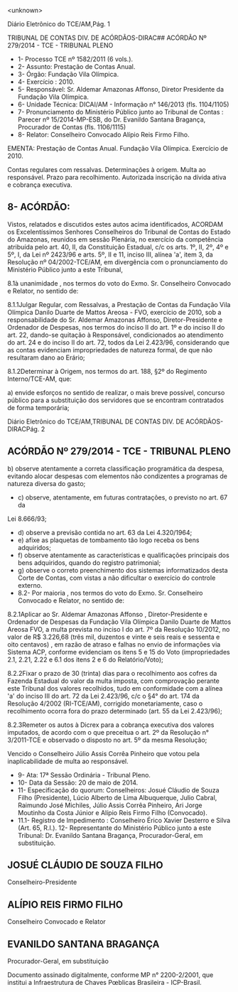 &lt;unknown&gt;

Diário Eletrônico do TCE/AM,Pág. 1

TRIBUNAL DE CONTAS DIV. DE ACÓRDÃOS-DIRAC## ACÓRDÃO Nº 279/2014 - TCE - TRIBUNAL PLENO

- 1- Processo TCE nº 1582/2011 (6 vols.).
- 2- Assunto: Prestação de Contas Anual.
- 3- Órgão: Fundação Vila Olímpica.
- 4- Exercício : 2010.
- 5-  Responsável: Sr.  Aldemar  Amazonas  Affonso,  Diretor  Presidente  da  Fundação  Vila Olímpica.
- 6- Unidade Técnica: DICAI/AM - Informação n° 146/2013 (fls. 1104/1105)
- 7-  Pronunciamento  do  Ministério  Público  junto  ao  Tribunal  de  Contas :  Parecer  nº 15/2014-MP-ESB, do Dr. Evanildo Santana Bragança, Procurador de Contas (fls. 1106/1115)
- 8- Relator: Conselheiro Convocado Alípio Reis Firmo Filho.

EMENTA: Prestação de Contas Anual. Fundação Vila Olímpica. Exercício de 2010.

Contas regulares com ressalvas. Determinações à  origem.  Multa  ao  responsável.  Prazo  para recolhimento. Autorizada inscrição na dívida ativa e cobrança executiva.

## 8- ACÓRDÃO:

Vistos, relatados e discutidos estes autos acima identificados, ACORDAM os Excelentíssimos Senhores Conselheiros do Tribunal de Contas do Estado do Amazonas, reunidos  em sessão  Plenária,  no  exercício  da  competência  atribuída  pelo  art.  40,  II,  da Constituição Estadual, c/c os arts. 1º, II, 2º, 4º e 5º, I, da Lei nº 2423/96 e arts. 5º, II e 11, inciso  III,  alínea  'a',  item  3,  da  Resolução  nº  04/2002-TCE/AM, em divergência com o pronunciamento do Ministério Público junto a este Tribunal,

8.1à unanimidade , nos  termos  do  voto do Exmo.  Sr.  Conselheiro Convocado e Relator, no sentido de:

8.1.1Julgar Regular,  com  Ressalvas, a Prestação  de  Contas  da Fundação Vila Olímpica Danilo Duarte de Mattos Areosa - FVO, exercício de 2010, sob a responsabilidade  do Sr.  Aldemar Amazonas Affonso, Diretor-Presidente e Ordenador  de Despesas, nos termos do inciso II do art. 1º e do inciso II do art. 22, dando-se quitação à Responsável, condicionados ao atendimento do art. 24 e do inciso II do art. 72, todos da Lei  2.423/96, considerando que as contas evidenciam impropriedades de natureza formal, de que não resultaram dano ao Erário;

8.1.2Determinar à  Origem,  nos  termos  do  art.  188,  §2º  do  Regimento Interno/TCE-AM, que:

a) envide esforços no sentido de realizar, o mais breve possível,  concurso público  para  a  substituição  dos  servidores  que  se  encontram  contratados  de  forma temporária;

Diário Eletrônico do TCE/AM,TRIBUNAL DE CONTAS DIV. DE ACÓRDÃOS-DIRACPág. 2

## ACÓRDÃO Nº 279/2014 - TCE - TRIBUNAL PLENO

b)  observe  atentamente  a  correta  classificação  programática  da  despesa, evitando  alocar  despesas  com  elementos  não  condizentes  a  programas  de  natureza diversa do gasto;

- c) observe, atentamente, em futuras contratações, o previsto no  art. 67 da

Lei 8.666/93;

- d) observe a previsão contida no art. 63 da Lei 4.320/1964;
- e) afixe as plaquetas de tombamento tão logo receba os bens adquiridos;
- f) observe atentamente as características e qualificações principais dos bens adquiridos, quando do registro patrimonial;
- g)  observe  o  correto  preenchimento  dos  sistemas  informatizados  desta Corte de Contas, com vistas a não dificultar o exercício do controle externo.
- 8.2- Por maioria , nos termos do voto do Exmo. Sr. Conselheiro Convocado e Relator, no sentido de:

8.2.1Aplicar  ao  Sr.  Aldemar  Amazonas  Affonso ,  Diretor-Presidente  e Ordenador  de  Despesas  da Fundação  Vila  Olímpica  Danilo  Duarte  de  Mattos  Areosa  FVO, a multa prevista no inciso I do art. 7º da Resolução 10/2012, no valor de R$ 3.226,68 (três mil, duzentos e vinte e seis reais e sessenta e oito centavos) , em razão de atraso e falhas no envio de informações via Sistema ACP, conforme evidenciam os itens 5 e 15 do Voto (impropriedades 2.1, 2.21, 2.22 e 6.1 dos itens 2 e 6 do Relatório/Voto);

8.2.2Fixar o prazo de 30 (trinta) dias para o recolhimento aos cofres da Fazenda Estadual do valor da multa imposta, com comprovação perante este Tribunal dos valores recolhidos, tudo em conformidade com a alínea 'a' do inciso III do art. 72 da Lei 2.423/96, c/c o §4° do art. 174 da Resolução 4/2002 (RI-TCE/AM), corrigido monetariamente,  caso  o  recolhimento  ocorra  fora  do  prazo  determinado  (art.  55  da  Lei 2.423/96);

8.2.3Remeter os  autos  à  Dicrex  para  a cobrança  executiva  dos  valores imputados,  de  acordo  com  o  que  preceitua  o  art.  2º  da  Resolução  n°  3/2011-TCE  e observado o disposto no art. 5º da mesma Resolução;

Vencido o Conselheiro Júlio Assis Corrêa Pinheiro que votou pela inaplicabilidade de multa ao responsável.

- 9- Ata: 17ª Sessão Ordinária - Tribunal Pleno.
- 10- Data da Sessão: 20 de maio de 2014.
- 11- Especificação do quorum: Conselheiros: Josué Cláudio de Souza Filho (Presidente), Lúcio  Alberto  de  Lima  Albuquerque,  Julio  Cabral,  Raimundo  José  Michiles,  Júlio  Assis Corrêa Pinheiro, Ari Jorge Moutinho da Costa Júnior e Alípio Reis Firmo Filho (Convocado).
- 11.1- Registro de Impedimento : Conselheiro Érico Xavier Desterro e Silva (Art. 65, R.I.). 12- Representante do Ministério Público junto a este Tribunal: Dr.  Evanildo Santana Bragança, Procurador-Geral, em substituição.

## JOSUÉ CLÁUDIO DE SOUZA FILHO

Conselheiro-Presidente

## ALÍPIO REIS FIRMO FILHO

Conselheiro Convocado e Relator

## EVANILDO SANTANA BRAGANÇA

Procurador-Geral, em substituição

Documento assinado digitalmente, conforme MP n° 2200-2/2001, que institui a Infraestrutura de Chaves Pœblicas Brasileira - ICP-Brasil.